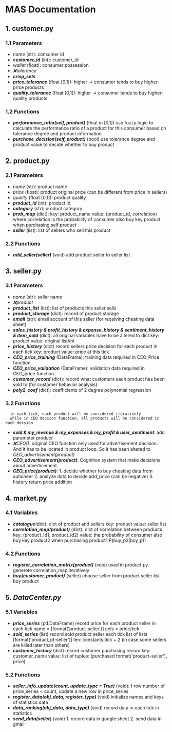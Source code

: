 # MAS Documentation
## 1. customer.py
### 1.1 Parameters
* *name* (str): consumer id
* ***customer_id*** (int): customer_id
* *wallet* (float): consumer possession
* *❌tolerance*
* ***crisp_sets***
* ***price_tolerance*** (float [0,1]): higher -> consumer tends to buy higher-price products
* ***quality_tolerance*** (float [0,1]): higher -> consumer tends to buy higher-quality products

### 1.2 Functions
* ***performance_ratio(self, product)*** (float in [0,1])
      use fuzzy logic to calculate the performance ratio of a product for this consumer
      based on tolerance degree and product information
* ***purchase_decision(self, product)*** (bool)
      use tolerance degree and product value to decide whether to buy product

## 2. product.py
### 2.1 Parameters
* *name* (str): product name
* *price* (float): product original price (can be different from price in sellers)
* *quality* (float [0,1]): product quality
* ***product_id*** (int): product id
* ***category*** (str): product category
* ***prob_map*** (dict):
      key: product_name
      value: (product_id, correlation) where correlation is the probability of consumer also buy key product when purchasing self product
* ***seller*** (list): list of sellers who sell this product

### 2.2 Functions
* ***add_seller(seller)*** (void)
      add product seller to seller list

## 3. seller.py
### 3.1 Parameters
* *name* (str): seller name
* *❌product*
* ***product_list*** (list): list of products this seller sells
* ***product_storage*** (dict): record of product storage
* ***email*** (str): email account of this seller (for receiving cheating data sheet)
* ***sales_history & profit_history & expense_history & sentiment_history & item_sold*** (dict):
      all original variables have to be altered to dict
      key: product
      value: original list/int
* ***price_history*** (dict)
      record sellers price decision for each product in each tick
      key: product
      value: price at this tick
* ***CEO_price_training*** (DataFrame): training data required in CEO_Price function
* ***CEO_price_validation*** (DataFrame): validation data required in CEO_price function
* ***customer_record*** (dict): record what customers each product has been sold to (for customer behavior analysis)
* ***poly2_coef*** (dict): coefficients of 2 degree polynomial regression


### 3.2 Functions
      in each tick, each product will be considered iteratively
      while in CEO decsion function, all products will be considered in each decsion
* ***sold & my_revenue & my_expenses & my_profit & user_sentiment***: add parameter *product*
* *❌CEO()*: original CEO function only used for advertisement decision. And it has to be located in product loop. So it has been altered to *CEO_advertisement(product)*
* ***CEO_advertisement(product)***: Cognition system that make decisions about advertisement.
* ***CEO_price(product)***:
      1. decide whether to buy cheating data from autioneer
      2. analyze data to decide add_price (can be negative)
      3. history return price addition

## 4. market.py
### 4.1 Variables
* ***catalogue***(dict):
      dict of product and sellers
      key: product
      value: seller list
* ***correlation_map(product)*** (dict):
      dict of correlation between products
      key: (product_id1, product_id2)
      value: the probability of consumer also buy key product2 when purchasing product1 P(buy_p2|buy_p1)

### 4.2 Functions
* ***register_correlation_matrix(product)*** (void)
      used in product.py
      generete correlation_map iteratively
* ***buy(customer, product)*** (seller)
      choose seller from product seller list
      buy product

## 5. ***DataCenter.py***
### 5.1 Variables
* ***price_series*** (pd.DataFrame)
      record price for each product seller in each tick
      name = [format('product-seller')]
      cols = price/tick
* ***sold_series*** (list)
      record sold product seller each tick
      list of lists [format('product_id-seller')]
      len: constants.tick + 2 (in case some sellers are killed later than others)
* ***customer_history*** (dict)
      record customer purchasing record
      key: customer_name
      value: list of tuples: (purchased format('product-seller'), price)

### 5.2 Functions
* ***seller_info_update(count, update_type = True)*** (void):
      f row number of price_series < count, update a new row in price_series
* ***register_data(obj_data, register_type)*** (void)
      initialize names and keys of statistics data
* ***data_ranking(obj_data, data_type)*** (void)
      record data in each tick in statistics
* ***send_data(seller)*** (void)
      1. record data in google sheet
      2. send data in gmail
